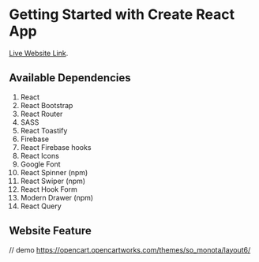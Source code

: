 # Getting Started with Create React App

[Live Website Link](https://github.com/facebook/create-react-app).

## Available Dependencies
1. React
2. React Bootstrap
3. React Router
4. SASS
5. React Toastify
6. Firebase
7. React Firebase hooks
8. React Icons
9. Google Font
10. React Spinner (npm)
11. React Swiper (npm)
12. React Hook Form
13. Modern Drawer (npm)
14. React Query

## Website Feature

// demo https://opencart.opencartworks.com/themes/so_monota/layout6/

